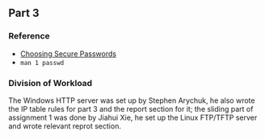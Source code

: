 ## Part 3

### Reference
* [Choosing Secure Passwords](
https://www.schneier.com/blog/archives/2014/03/choosing_secure_1.html#!s!xkcd)
* `man 1 passwd`

### Division of Workload
The Windows HTTP server was set up by Stephen Arychuk, he also wrote the IP
table rules for part 3 and the report section for it; the sliding part of
assignment 1 was done by Jiahui Xie, he set up the Linux FTP/TFTP server and
wrote relevant reprot section.
